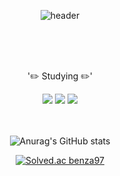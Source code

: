 <div align=center>


  
  
  
  ![header](https://capsule-render.vercel.app/api?type=Cylinder&color=5D5D5D&height=170&section=header&text=Junyoung%20Git%Hub!&fontSize=80)
  
 <br/>
 <br/>
 <br/>
   
 '✏️ Studying ✏️'
   
  <img src="https://img.shields.io/badge/Python-5D5D5D?style=for-the-badge&logo=Python&logoColor=white">
  
  
  
  <img src="https://img.shields.io/badge/Git-5D5D5D?style=for-the-badge&logo=Git&logoColor=white">
 
  <img src="https://img.shields.io/badge/VisualStudioCode-5D5D5D?style=for-the-badge&logo=VisualStudioCode&logoColor=white">
  
  
  <br/>
  <br/>
  <br/>
  
 ![Anurag's GitHub stats](https://github-readme-stats.vercel.app/api?username=benza97&show_icons=true&theme=dark)


[![Solved.ac
benza97](http://mazassumnida.wtf/api/v2/generate_badge?boj=benza97)](https://solved.ac/{handle})



</div>



















